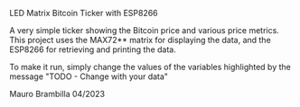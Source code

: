 LED Matrix Bitcoin Ticker with ESP8266

A very simple ticker showing the Bitcoin price and various price metrics.
This project uses the MAX72** matrix for displaying the data, and the ESP8266 for retrieving and printing the data.

To make it run, simply change the values of the variables highlighted by the message "TODO - Change with your data"

Mauro Brambilla 04/2023
